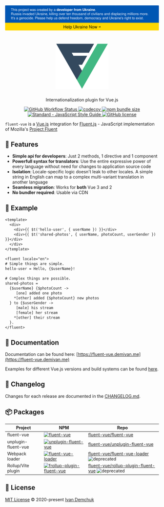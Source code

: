 [![SWUbanner](https://raw.githubusercontent.com/vshymanskyy/StandWithUkraine/main/banner-direct-single.svg)](https://vshymanskyy.github.io/StandWithUkraine)

<h1 align="center">
  <img src="https://raw.githubusercontent.com/fluent-vue/docs/HEAD/src/public/assets/logo.svg" alt="fluent-vue logo" height="150" />
</h1>

<p align="center">
  Internationalization plugin for Vue.js
</p>

<p align="center">
  <a href="https://github.com/fluent-vue/fluent-vue/actions">
    <img src="https://img.shields.io/github/workflow/status/fluent-vue/fluent-vue/Test" alt="GitHub Workflow Status">
  </a>
  <a href="https://codecov.io/gh/fluent-vue/fluent-vue">
    <img src="https://codecov.io/gh/fluent-vue/fluent-vue/branch/main/graph/badge.svg?token=0JSSE94EGJ" alt="codecov">
  </a>
  <a href="https://bundlejs.com?q=fluent-vue&config={%22esbuild%22:{%22format%22:%22esm%22,%22minify%22:true,%22treeShaking%22:true,%22external%22:[%22vue%22]}}">
    <img src="https://bundlejs.com/api/badge?q=fluent-vue&config={%22esbuild%22:{%22format%22:%22esm%22,%22minify%22:true,%22treeShaking%22:true,%22external%22:[%22vue%22]}}" alt="npm bundle size">
  </a>
  <a href="https://standardjs.com">
    <img src="https://img.shields.io/badge/code_style-standard-brightgreen.svg" alt="Standard - JavaScript Style Guide">
  </a>
  <a href="https://github.com/fluent-vue/fluent-vue/blob/main/LICENSE">
    <img src="https://img.shields.io/github/license/fluent-vue/fluent-vue" alt="GitHub license">
  </a>
</p>

`fluent-vue` is a [Vue.js](https://vuejs.org) integration for [Fluent.js](https://github.com/projectfluent/fluent.js) - JavaScript implementation of Mozilla's [Project Fluent](https://projectfluent.org)

## 🚀 Features

- **Simple api for developers**: Just 2 methods, 1 directive and 1 component
- **Powerfull syntax for translators**: Use the entire expressive power of every language without need for changes to application source code
- **Isolation**: Locale-specific logic doesn't leak to other locales. A simple string in English can map to a complex multi-variant translation in another language
- **Seamless migration**: Works for **both** Vue 3 and 2
- **No bundler required**: Usable via CDN

## 🎉 Example

```vue
<template>
  <div>
    <div>{{ $t('hello-user', { userName }) }}</div>
    <div>{{ $t('shared-photos', { userName, photoCount, userGender }) }}</div>
  </div>
</template>

<fluent locale="en">
# Simple things are simple.
hello-user = Hello, {$userName}!

# Complex things are possible.
shared-photos =
  {$userName} {$photoCount ->
     [one] added one photo
    *[other] added {$photoCount} new photos
  } to {$userGender ->
     [male] his stream
     [female] her stream
    *[other] their stream
  }.
</fluent>
```

## 📖 Documentation

Documentation can be found here: [https://fluent-vue.demivan.me](https://fluent-vue.demivan.me)

Examples for different Vue.js versions and build systems can be found [here](https://github.com/fluent-vue/examples).

## 📜 Changelog

Changes for each release are documented in the [CHANGELOG.md](https://github.com/demivan/fluent-vue/blob/main/CHANGELOG.md).

## 📦 Packages

| Project | NPM | Repo |
| ------- | --- | ---- |
| fluent-vue | [![fluent-vue](https://img.shields.io/npm/v/fluent-vue.svg)](https://www.npmjs.com/package/fluent-vue) | [fluent-vue/fluent-vue](https://github.com/fluent-vue/fluent-vue)
| unplugin-fluent-vue | [![unplugin-fluent-vue](https://img.shields.io/npm/v/unplugin-fluent-vue.svg)](https://www.npmjs.com/package/unplugin-fluent-vue) | [fluent-vue/unplugin-fluent-vue](https://github.com/fluent-vue/unplugin-fluent-vue)
| Webpack loader | [![fluent-vue-loader](https://img.shields.io/npm/v/fluent-vue-loader.svg)](https://www.npmjs.com/package/fluent-vue-loader) | [fluent-vue/fluent-vue-loader](https://github.com/fluent-vue/fluent-vue-loader) ![deprecated](https://img.shields.io/badge/-deprecated-important)
| Rollup/Vite plugin | [![frollup-plugin-fluent-vue](https://img.shields.io/npm/v/rollup-plugin-fluent-vue.svg)](https://www.npmjs.com/package/rollup-plugin-fluent-vue) | [fluent-vue/rollup-plugin-fluent-vue](https://github.com/fluent-vue/rollup-plugin-fluent-vue) ![deprecated](https://img.shields.io/badge/-deprecated-important)

## 📄 License

[MIT License](https://github.com/fluent-vue/fluent-vue/blob/main/LICENSE) © 2020-present [Ivan Demchuk](https://github.com/demivan)
